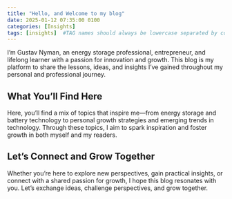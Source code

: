 ```yaml
---
title: "Hello, and Welcome to my blog"
date: 2025-01-12 07:35:00 0100
categories: [Insights]
tags: [insights]  #TAG names should always be lowercase separated by comma
---
```


I’m Gustav Nyman, an energy storage professional, entrepreneur, and lifelong learner with a passion for innovation and growth. This blog is my platform to share the lessons, ideas, and insights I’ve gained throughout my personal and professional journey.

##  What You’ll Find Here
Here, you’ll find a mix of topics that inspire me—from energy storage and battery technology to personal growth strategies and emerging trends in technology. Through these topics, I aim to spark inspiration and foster growth in both myself and my readers.

## Let’s Connect and Grow Together
Whether you’re here to explore new perspectives, gain practical insights, or connect with a shared passion for growth, I hope this blog resonates with you. Let’s exchange ideas, challenge perspectives, and grow together.

<script src="https://giscus.app/client.js"
        data-repo="ronokdev/ronokdev.github.io"
        data-repo-id="R_kgDOJ-5M8Q"
        data-category="General"
        data-category-id="DIC_kwDOJ-5M8c4CZbjA"
        data-mapping="pathname"
        data-strict="0"
        data-reactions-enabled="1"
        data-emit-metadata="0"
        data-input-position="bottom"
        data-theme="preferred_color_scheme"
        data-lang="en"
        crossorigin="anonymous"
        async>
</script>
